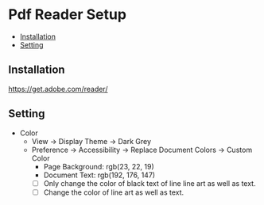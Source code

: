 # Pdf Reader Setup

- [Installation](#installation)
- [Setting](#setting)

## Installation

https://get.adobe.com/reader/

## Setting

- Color
  - View -> Display Theme -> Dark Grey
  - Preference -> Accessibility -> Replace Document Colors -> Custom Color
    - Page Background: rgb(23, 22, 19)
    - Document Text: rgb(192, 176, 147)
    - [ ] Only change the color of black text of line line art as well as text.
    - [ ] Change the color of line art as well as text.